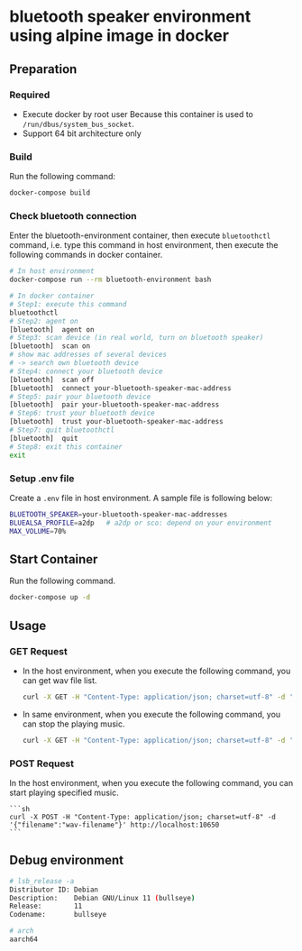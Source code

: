 # bluetooth speaker environment using alpine image in docker

## Preparation
### Required
* Execute docker by root user Because this container is used to `/run/dbus/system_bus_socket`.
* Support 64 bit architecture only

### Build
Run the following command:

```sh
docker-compose build
```

### Check bluetooth connection
Enter the bluetooth-environment container, then execute `bluetoothctl` command, i.e. type this command in host environment, then execute the following commands in docker container.

```sh
# In host environment
docker-compose run --rm bluetooth-environment bash

# In docker container
# Step1: execute this command
bluetoothctl
# Step2: agent on
[bluetooth]  agent on
# Step3: scan device (in real world, turn on bluetooth speaker)
[bluetooth]  scan on
# show mac addresses of several devices
# -> search own bluetooth device
# Step4: connect your bluetooth device
[bluetooth]  scan off
[bluetooth]  connect your-bluetooth-speaker-mac-address
# Step5: pair your bluetooth device
[bluetooth]  pair your-bluetooth-speaker-mac-address
# Step6: trust your bluetooth device
[bluetooth]  trust your-bluetooth-speaker-mac-address
# Step7: quit bluetoothctl
[bluetooth]  quit
# Step8: exit this container
exit
```

### Setup .env file
Create a `.env` file in host environment. A sample file is following below:

```sh
BLUETOOTH_SPEAKER=your-bluetooth-speaker-mac-addresses
BLUEALSA_PROFILE=a2dp   # a2dp or sco: depend on your environment
MAX_VOLUME=70%
```

## Start Container
Run the following command.

```sh
docker-compose up -d
```

## Usage
### GET Request
* In the host environment, when you execute the following command, you can get wav file list.

    ```sh
    curl -X GET -H "Content-Type: application/json; charset=utf-8" -d '{"command":"list"}' http://localhost:10650
    ```

* In same environment, when you execute the following command, you can stop the playing music.

    ```sh
    curl -X GET -H "Content-Type: application/json; charset=utf-8" -d '{"command":"stop"}' http://localhost:10650
    ```

### POST Request
In the host environment, when you execute the following command, you can start playing specified music.

    ```sh
    curl -X POST -H "Content-Type: application/json; charset=utf-8" -d '{"filename":"wav-filename"}' http://localhost:10650
    ```

## Debug environment
```sh
# lsb_release -a
Distributor ID: Debian
Description:    Debian GNU/Linux 11 (bullseye)
Release:        11
Codename:       bullseye

# arch
aarch64
```
